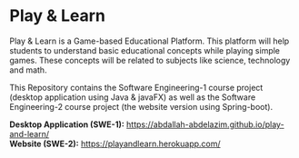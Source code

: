# Play & Learn
Play & Learn is a Game-based Educational Platform. This platform will help students to understand basic educational concepts while playing simple games. These concepts will be related to subjects like science, technology and math.  

This Repository contains the Software Engineering-1 course project (desktop application using Java & javaFX) as well as the Software Engineering-2 course project (the website version using Spring-boot).  

**Desktop Application (SWE-1):** https://abdallah-abdelazim.github.io/play-and-learn/  
**Website (SWE-2):** https://playandlearn.herokuapp.com/  
